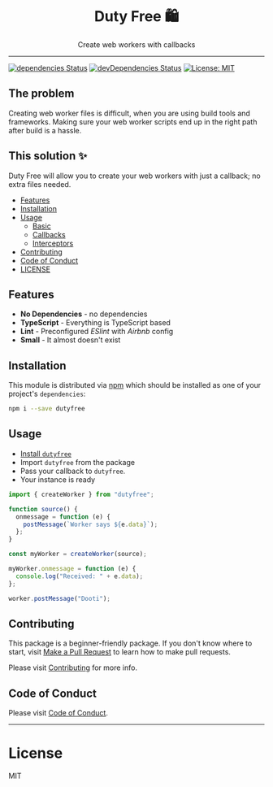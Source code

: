 <div align="center">
<h1>Duty Free 🛍️</h1>

<p> Create web workers with callbacks  </p>
</div>

---

[![dependencies Status](https://david-dm.org/flexdinesh/npm-module-boilerplate/status.svg)](https://david-dm.org/parsasi/dutyfree) [![devDependencies Status](https://status.david-dm.org/gh/parsasi/dutyfree.svg?type=dev)](https://david-dm.org/parsasi/dutyfree?type=dev) [![License: MIT](https://img.shields.io/badge/License-MIT-blue.svg)](https://opensource.org/licenses/MIT)

## The problem

Creating web worker files is difficult, when you are using build tools and frameworks. Making sure your web worker scripts end up in the right path after build is a hassle.

## This solution ✨

Duty Free will allow you to create your web workers with just a callback; no extra files needed.

- [Features](#features)
- [Installation](#installation)
- [Usage](#usage)
  - [Basic](#usage)
  - [Callbacks](#callbacks)
  - [Interceptors](#interceptors)
- [Contributing](#contributing)
- [Code of Conduct](#code-of-conduct)
- [LICENSE](#license)

## Features

- **No Dependencies** - no dependencies
- **TypeScript** - Everything is TypeScript based
- **Lint** - Preconfigured _ESlint_ with _Airbnb_ config
- **Small** - It almost doesn't exist

## Installation

This module is distributed via [npm](https://www.npmjs.com/) which should be installed as one of your project's `dependencies`:

```bash
npm i --save dutyfree
```

## Usage

- [Install `dutyfree`](#installation)
- Import `dutyfree` from the package
- Pass your callback to `dutyfree`.
- Your instance is ready

```ts
import { createWorker } from "dutyfree";

function source() {
  onmessage = function (e) {
    postMessage(`Worker says ${e.data}`);
  };
}

const myWorker = createWorker(source);

myWorker.onmessage = function (e) {
  console.log("Received: " + e.data);
};

worker.postMessage("Dooti");
```

## Contributing

This package is a beginner-friendly package. If you don't know where to start, visit [Make a Pull Request](https://makeapullrequest.com/) to learn how to make pull requests.

Please visit [Contributing](CONTRIBUTING.md) for more info.

## Code of Conduct

Please visit [Code of Conduct](CODE_OF_CONDUCT.md).

---

# License

MIT
